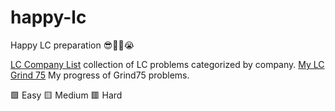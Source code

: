 # happy-lc
Happy LC preparation 😎🤏🏻😭

[LC Company List](company_list.md) collection of LC problems categorized by company.
[My LC Grind 75](my_grind75.md) My progress of  Grind75 problems.


🟩 Easy
🟨 Medium
🟥 Hard